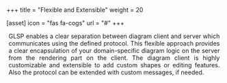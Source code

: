 +++
title = "Flexible and Extensible"
weight = 20

[asset]
  icon = "fas fa-cogs"
  url = "#"
+++

<p style="margin-left: 5px; margin-right: 5px; text-align: justify">
GLSP enables a clear separation between diagram client and server which communicates using the defined protocol.
This flexible approach provides a clear encapsulation of your domain-specific diagram logic on the server from the rendering part on the client.
The diagram client is highly customizable and extensible to add custom shapes or editing features.
Also the protocol can be extended with custom messages, if needed.
</p>
